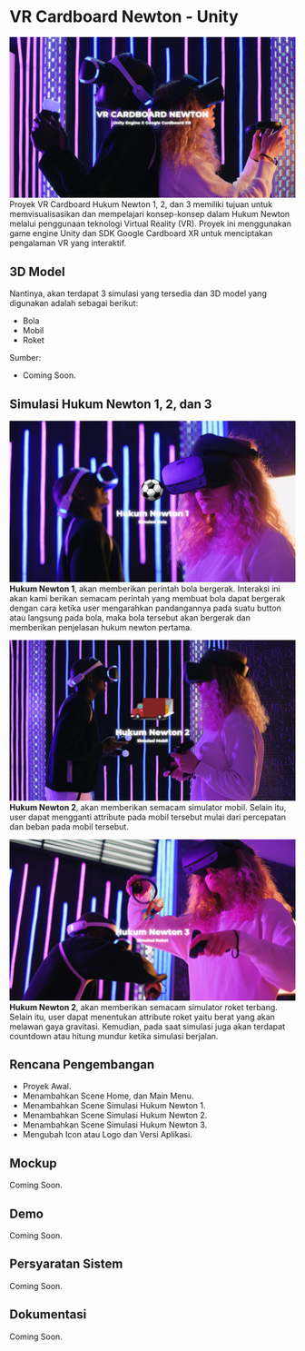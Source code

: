 # VR Cardboard Newton - Unity

![Thumbnail VR Cardboard Newton](./Thumbnail_VR_Cardboard_Newton.png)
Proyek VR Cardboard Hukum Newton 1, 2, dan 3 memiliki tujuan untuk memvisualisasikan dan mempelajari konsep-konsep dalam Hukum Newton melalui penggunaan teknologi Virtual Reality (VR). Proyek ini menggunakan game engine Unity dan SDK Google Cardboard XR untuk menciptakan pengalaman VR yang interaktif.

## 3D Model

Nantinya, akan terdapat 3 simulasi yang tersedia dan 3D model yang digunakan adalah sebagai berikut:

- Bola
- Mobil
- Roket

Sumber:
- Coming Soon.

## Simulasi Hukum Newton 1, 2, dan 3

![Thumbnail Hukum Newton 1](./Thumbnail_Hukum_Newton_1.png)
**Hukum Newton 1**, akan memberikan perintah bola bergerak. Interaksi ini akan kami berikan semacam perintah yang membuat bola dapat bergerak dengan cara ketika user mengarahkan pandangannya pada suatu button atau langsung pada bola, maka bola tersebut akan bergerak dan memberikan penjelasan hukum newton pertama.

![Thumbnail Hukum Newton 2](./Thumbnail_Hukum_Newton_2.png)
**Hukum Newton 2**, akan memberikan semacam simulator mobil. Selain itu, user dapat mengganti attribute pada mobil tersebut mulai dari percepatan dan beban pada mobil tersebut.

![Thumbnail Hukum Newton 3](./Thumbnail_Hukum_Newton_3.png)
**Hukum Newton 2**, akan memberikan semacam simulator roket terbang. Selain itu, user dapat menentukan attribute roket yaitu berat yang akan melawan gaya gravitasi. Kemudian, pada saat simulasi juga akan terdapat countdown atau hitung mundur ketika simulasi berjalan.

## Rencana Pengembangan

- Proyek Awal.
- Menambahkan Scene Home, dan Main Menu.
- Menambahkan Scene Simulasi Hukum Newton 1.
- Menambahkan Scene Simulasi Hukum Newton 2.
- Menambahkan Scene Simulasi Hukum Newton 3.
- Mengubah Icon atau Logo dan Versi Aplikasi.

## Mockup

Coming Soon.

## Demo

Coming Soon.

## Persyaratan Sistem

Coming Soon.

## Dokumentasi

Coming Soon.
